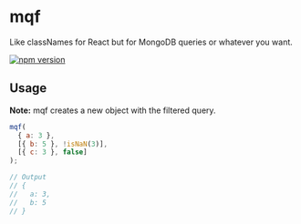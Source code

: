 # mqf

Like classNames for React but for MongoDB queries or whatever you want.


[![npm version](https://badge.fury.io/js/mqf.svg)](https://badge.fury.io/js/mqf)

## Usage

**Note:** mqf creates a new object with the filtered query.

```js
mqf(
  { a: 3 },
  [{ b: 5 }, !isNaN(3)],
  [{ c: 3 }, false]
);

// Output
// {
//   a: 3,
//   b: 5
// }
```
